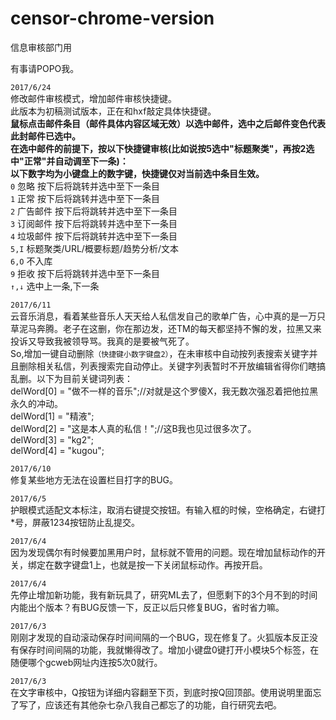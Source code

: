 # censor-chrome-version
信息审核部门用

有事请POPO我。<br>

`2017/6/24`<br>
修改邮件审核模式，增加邮件审核快捷键。<br>
此版本为初稿测试版本，正在和hxf敲定具体快捷键。<br>
**鼠标点击邮件条目（邮件具体内容区域无效）以选中邮件，选中之后邮件变色代表此封邮件已选中。<br>
在选中邮件的前提下，按以下快捷键审核(比如说按5选中"标题聚类"，再按2选中"正常"并自动调至下一条)：<br>
以下数字均为小键盘上的数字键，快捷键仅对当前选中条目生效。**<br>
`0` 忽略 按下后将跳转并选中至下一条目<br>
`1` 正常 按下后将跳转并选中至下一条目<br>
`2`  广告邮件 按下后将跳转并选中至下一条目<br>
`3`  订阅邮件 按下后将跳转并选中至下一条目<br>
`4`  垃圾邮件 按下后将跳转并选中至下一条目<br>
`5,I`   标题聚类/URL/概要标题/趋势分析/文本 <br>
`6,O`   不入库<br>
`9`   拒收 按下后将跳转并选中至下一条目<br>
`↑,↓` 选中上一条,下一条




`2017/6/11`<br>
云音乐消息，看着某些音乐人天天给人私信发自己的歌单广告，心中真的是一万只草泥马奔腾。老子在这删，你在那边发，还TM的每天都坚持不懈的发，拉黑又来投诉又导致我被领导骂。我真的是要被气死了。<br>
So,增加一键自动删除`（快捷键小数字键盘2）`，在未审核中自动按列表搜索关键字并且删除相关私信，列表搜索完自动停止。关键字列表暂时不开放编辑省得你们瞎搞乱删。以下为目前关键词列表：<br>
	delWord[0] = "做不一样的音乐";//对就是这个罗傻X，我无数次强忍着把他拉黑永久的冲动。<br>
	delWord[1] = "精液";<br>
	delWord[2] = "这是本人真的私信！";//这B我也见过很多次了。<br>
	delWord[3] = "kg2";<br>
	delWord[4] = "kugou";<br>

`2017/6/10`<br>
修复某些地方无法在设置栏目打字的BUG。

`2017/6/5`<br>
护眼模式适配文本标注，取消右键提交按钮。有输入框的时候，空格确定，右键打*号，屏蔽1234按钮防止乱提交。

`2017/6/4`<br>
因为发现偶尔有时候要加黑用户时，鼠标就不管用的问题。现在增加鼠标动作的开关，绑定在数字键盘1上，也就是按一下关闭鼠标动作。再按开启。 

`2017/6/4`<br>
先停止增加新功能，我有新玩具了，研究ML去了，但愿剩下的3个月不到的时间内能出个版本？有BUG反馈一下，反正以后只修复BUG，省时省力嘛。

`2017/6/3`<br>
刚刚才发现的自动滚动保存时间间隔的一个BUG，现在修复了。火狐版本反正没有保存时间间隔的功能，我就懒得改了。增加小键盘0键打开小模块5个标签，在随便哪个gcweb网址内连按5次0就行。

`2017/6/3`<br>
在文字审核中，Q按钮为详细内容翻至下页，到底时按Q回顶部。使用说明里面忘了写了，应该还有其他杂七杂八我自己都忘了的功能，自行研究去吧。
